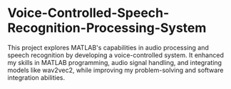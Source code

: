 # Voice-Controlled-Speech-Recognition-Processing-System
This project explores MATLAB's capabilities in audio processing and speech recognition by developing a voice-controlled system. It enhanced my skills in MATLAB programming, audio signal handling, and integrating models like wav2vec2, while improving my problem-solving and software integration abilities.
